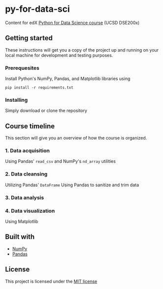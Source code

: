 # py-for-data-sci
Content for edX [Python for Data Science course](https://www.edx.org/course/python-for-data-science-0) (UCSD DSE200x)

## Getting started
These instructions will get you a copy of the project up and running on your local machine for development and testing purposes.

### Prerequesites
Install Python's NumPy, Pandas, and Matplotlib libraries using
```
pip install -r requirements.txt

```

### Installing
Simply download or clone the repository

## Course timeline
This section will give you an overview of how the course is organized.

### 1. Data acquisition
Using Pandas' `read_csv` and NumPy's `nd_array` utilities

### 2. Data cleansing
Utilizing Pandas' `DataFrame`
Using Pandas to sanitize and trim data

### 3. Data analysis

### 4. Data visualization
Using Matplotlib

## Built with
* [NumPy](http://www.numpy.org/)
* [Pandas](https://pandas.pydata.org/)

## License
This project is licensed under the [MIT license](LICENSE.md)
